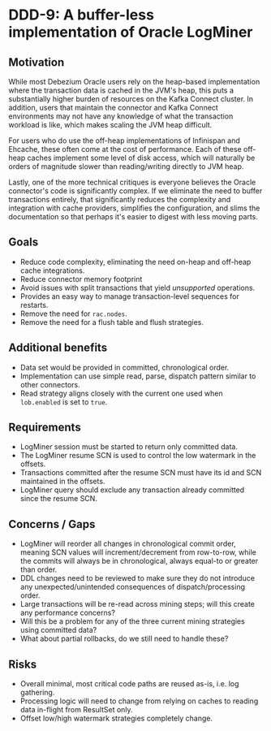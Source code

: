 # DDD-9: A buffer-less implementation of Oracle LogMiner

## Motivation

While most Debezium Oracle users rely on the heap-based implementation where the transaction data is cached in the JVM's heap, this puts a substantially higher burden of resources on the Kafka Connect cluster.
In addition, users that maintain the connector and Kafka Connect environments may not have any knowledge of what the transaction workload is like, which makes scaling the JVM heap difficult.

For users who do use the off-heap implementations of Infinispan and Ehcache, these often come at the cost of performance.
Each of these off-heap caches implement some level of disk access, which will naturally be orders of magnitude slower than reading/writing directly to JVM heap.

Lastly, one of the more technical critiques is everyone believes the Oracle connector's code is significantly complex.
If we eliminate the need to buffer transactions entirely, that significantly reduces the complexity and integration with cache providers, simplifies the configuration, and slims the documentation so that perhaps it's easier to digest with less moving parts. 

## Goals

* Reduce code complexity, eliminating the need on-heap and off-heap cache integrations.
* Reduce connector memory footprint
* Avoid issues with split transactions that yield _unsupported_ operations.
* Provides an easy way to manage transaction-level sequences for restarts.
* Remove the need for `rac.nodes`.
* Remove the need for a flush table and flush strategies.

## Additional benefits

* Data set would be provided in committed, chronological order.
* Implementation can use simple read, parse, dispatch pattern similar to other connectors.
* Read strategy aligns closely with the current one used when `lob.enabled` is set to `true`.

## Requirements

* LogMiner session must be started to return only committed data.
* The LogMiner resume SCN is used to control the low watermark in the offsets.
* Transactions committed after the resume SCN must have its id and SCN maintained in the offsets.
* LogMiner query should exclude any transaction already committed since the resume SCN.

## Concerns / Gaps

* LogMiner will reorder all changes in chronological commit order, meaning SCN values will increment/decrement from row-to-row, while the commits will always be in chronological, always equal-to or greater than order.
* DDL changes need to be reviewed to make sure they do not introduce any unexpected/unintended consequences of dispatch/processing order.
* Large transactions will be re-read across mining steps; will this create any performance concerns?
* Will this be a problem for any of the three current mining strategies using committed data?
* What about partial rollbacks, do we still need to handle these?

## Risks

* Overall minimal, most critical code paths are reused as-is, i.e. log gathering.
* Processing logic will need to change from relying on caches to reading data in-flight from ResultSet only.
* Offset low/high watermark strategies completely change.
